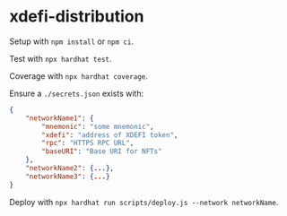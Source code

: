 # xdefi-distribution

Setup with `npm install` or `npm ci`.

Test with `npx hardhat test`.

Coverage with `npx hardhat coverage`.

Ensure a `./secrets.json` exists with:
```json
{
    "networkName1": {
        "mnemonic": "some mnemonic",
        "xdefi": "address of XDEFI token",
        "rpc": "HTTPS RPC URL",
        "baseURI": "Base URI for NFTs"
    },
    "networkName2": {...},
    "networkName3": {...}
}
```

Deploy with `npx hardhat run scripts/deploy.js --network networkName`.
